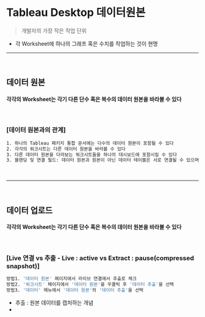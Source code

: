 # Tableau Desktop 데이터원본
> 개발자의 가장 작은 작업 단위
* 각 Worksheet에 하나의 그래프 혹은 수치를 작업하는 것이 현명

<hr>
<br>

## 데이터 원본
#### 각각의 Worksheet는 각기 다른 단수 혹은 복수의 데이터 원본을 바라볼 수 있다

<br>

### [데이터 원본과의 관계]

```bash
1. 하나의 Tableau 패키지 통합 문서에는 다수의 데이터 원본이 포함될 수 있다
2. 각각의 워크시트는 다른 데이터 원본을 바라볼 수 있다
3. 다른 데이터 원본을 다라보는 워크시트들을 하나의 대시보드에 포함시킬 수 있다
3. 블랜딩 및 연결 필드: 데이터 원본과 원본이 아닌 데이터 테이블은 서로 연결될 수 있으며, 원본이 아닌 데이터 테이블에서 특정 필드의 오른쪽 연결고리 아이콘을 클릭하면 된다
```

<br>
<hr>
<br>

## 데이터 업로드
#### 각각의 Worksheet는 각기 다른 단수 혹은 복수의 데이터 원본을 바라볼 수 있다

<br>

### [Live 연결 vs 추출 - Live : active vs Extract : pause(compressed snapshot)]

```bash
방법1. '데이터 원본' 페이지에서 라이브 연결에서 추출로 체크
방법2. '워크시트' 페이지에서 '데이터 원본'을 우쿨릭 후 '데이터 추출'을 선택
방법3. '데이터' 메뉴에서 '데이터 원본'의 '데이터 추출'을 선택
```
* 추출 : 원본 데이터를 캡처하는 개념
* 
